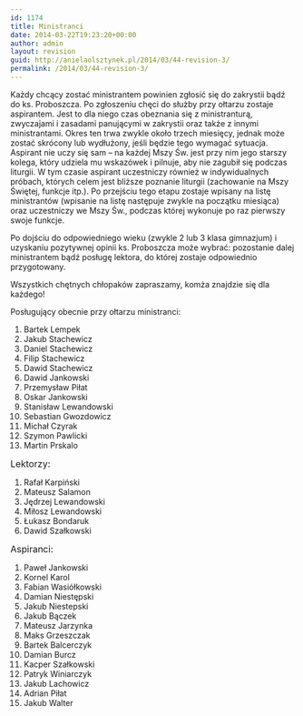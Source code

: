 ```yaml
---
id: 1174
title: Ministranci
date: 2014-03-22T19:23:20+00:00
author: admin
layout: revision
guid: http://anielaolsztynek.pl/2014/03/44-revision-3/
permalink: /2014/03/44-revision-3/
---
```

Każdy chcący zostać ministrantem powinien zgłosić się do zakrystii bądź do ks. Proboszcza. Po zgłoszeniu chęci do służby przy ołtarzu zostaje aspirantem. Jest to dla niego czas obeznania się z ministranturą, zwyczajami i zasadami panującymi w zakrystii oraz także z innymi ministrantami. Okres ten trwa zwykle około trzech miesięcy, jednak może zostać skrócony lub wydłużony, jeśli będzie tego wymagać sytuacja. Aspirant nie uczy się sam &#8211; na każdej Mszy Św. jest przy nim jego starszy kolega, który udziela mu wskazówek i pilnuje, aby nie zagubił się podczas liturgii. W tym czasie aspirant uczestniczy również w indywidualnych próbach, których celem jest bliższe poznanie liturgii (zachowanie na Mszy Świętej, funkcje itp.). Po przejściu tego etapu zostaje wpisany na listę ministrantów (wpisanie na listę następuje zwykle na początku miesiąca) oraz uczestniczy we Mszy Św., podczas której wykonuje po raz pierwszy swoje funkcje.

Po dojściu do odpowiedniego wieku (zwykle 2 lub 3 klasa gimnazjum) i uzyskaniu pozytywnej opinii ks. Proboszcza może wybrać: pozostanie dalej ministrantem bądź posługę lektora, do której zostaje odpowiednio przygotowany.

Wszystkich chętnych chłopaków zapraszamy, komża znajdzie się dla każdego!

Posługujący obecnie przy ołtarzu ministranci:

  1. Bartek Lempek
  2. Jakub Stachewicz
  3. Daniel Stachewicz
  4. Filip Stachewicz
  5. Dawid Stachewicz
  6. Dawid Jankowski
  7. Przemysław Piłat
  8. Oskar Jankowski
  9. Stanisław Lewandowski
 10. Sebastian Gwozdowicz
 11. Michał Czyrak
 12. Szymon Pawlicki
 13. Martin Prskalo

<span style="font-size: 16px;">Lektorzy:</span>

  1. Rafał Karpiński
  2. Mateusz Salamon
  3. Jędrzej Lewandowski
  4. Miłosz Lewandowski
  5. Łukasz Bondaruk
  6. Dawid Szałkowski

<span style="font-size: 16px;">Aspiranci:</span>

  1. Paweł Jankowski
  2. Kornel Karol
  3. Fabian Wasiółkowski
  4. Damian Niestępski
  5. Jakub Niestepski
  6. Jakub Bączek
  7. Mateusz Jarzynka
  8. Maks Grzeszczak
  9. Bartek Balcerczyk
 10. Damian Burcz
 11. Kacper Szałkowski
 12. Patryk Winiarczyk
 13. Jakub Lachowicz
 14. Adrian Piłat
 15. Jakub Walter